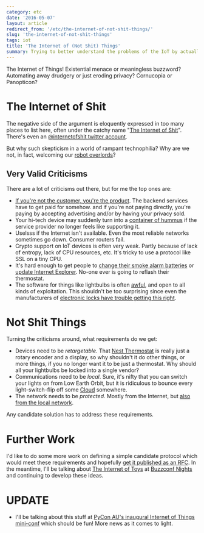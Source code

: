 ```yaml
---
category: etc
date: '2016-05-07'
layout: article
redirect_from: '/etc/the-internet-of-not-shit-things/'
slug: 'the-internet-of-not-shit-things'
tags: iot
title: 'The Internet of (Not Shit) Things'
summary: Trying to better understand the problems of the IoT by actually listening to its detractors.
---
```


The Internet of Things! Existential menace or meaningless buzzword?
Automating away drudgery or just eroding privacy? Cornucopia or
Panopticon?

The Internet of Shit
====================

The negative side of the argument is eloquently expressed in too many
places to list here, often under the catchy name "[The Internet of
Shit](https://www.google.com.au/search?client=ubuntu&channel=fs&q=internet+of+shit)".
There's even an [@internetofshit twitter
account](https://twitter.com/internetofshit).

But why such skepticism in a world of rampant technophilia? Why are we
not, in fact, welcoming our [robot
overlords](https://en.wikipedia.org/wiki/Robot_Overlords)?

Very Valid Criticisms
---------------------

There are a lot of criticisms out there, but for me the top ones are:

-   [If you're not the customer, you're the
    product](http://www.information-age.com/technology/security/1290603/facebook-is-%22deliberately-killing-privacy%22-says-schneier).
    The backend services have to get paid for somehow. and if you're not
    paying directly, you're paying by accepting advertising and/or by
    having your privacy sold.
-   Your hi-tech device may suddenly turn into a [container of
    hummus](https://medium.com/@arlogilbert/the-time-that-tony-fadell-sold-me-a-container-of-hummus-cb0941c762c1)
    if the service provider no longer feels like supporting it.
-   Uselsss if the Internet isn't available. Even the most reliable
    networks sometimes go down. Consumer routers fail.
-   Crypto support on IoT devices is often very weak. Partly because of
    lack of entropy, lack of CPU resources, etc. It's tricky to use a
    protocol like SSL on a tiny CPU.
-   It's hard enough to get people to [change their smoke alarm
    batteries](http://duracellfiresafety.com.au/) or [update Internet
    Explorer](https://heimdalsecurity.com/blog/security-alert-millions-exposed-internet-explorer-vulnerability/).
    No-one ever is going to reflash their thermostat.
-   The software for things like lightbulbs is often
    [awful](https://mjg59.dreamwidth.org/40397.html), and open to all
    kinds of exploitation. This shouldn't be too surprising since even
    the manufacturers of [electronic locks have trouble getting this
    right](http://blog.trendmicro.com/let-get-door-remote-root-vulnerability-hid-door-controllers/).

Not Shit Things
===============

Turning the criticisms around, what requirements do we get:

-   Devices need to be *retargetable*. That [Nest
    Thermostat](https://nest.com/thermostat/meet-nest-thermostat/) is
    really just a rotary encoder and a display, so why shouldn't it do
    other things, or more things, if you no longer want it to be just
    a thermostat. Why should all your lightbulbs be locked into a single
    vendor?
-   Communications need to be *local*. Sure, it's nifty that you can
    switch your lights on from Low Earth Orbit, but it is ridiculous to
    bounce every light-switch-flip off some
    [Cloud](http://knowyourmeme.com/photos/1044247-old-man-yells-at-cloud) somewhere.
-   The network needs to be *protected*. Mostly from the Internet, but
    [also from the local
    network](http://www.dhanjani.com/blog/2013/08/hacking-lightbulbs.html).

Any candidate solution has to address these requirements.

Further Work
============

I'd like to do some more work on defining a simple candidate protocol
which would meet these requirements and hopefully [get it published as
an RFC](https://www.ietf.org/tao.html). In the meantime, I'll be talking
about [The Internet of
Toys](../buzzconf-nights-esp8266-flobot-ciril/) at [Buzzconf
Nights](https://buzzconf.io/nights/) and continuing to develop these
ideas.

UPDATE
======

-   I'll be talking about this stuff at [PyCon AU's inaugural Internet
    of Things
    mini-conf](https://2016.pycon-au.org/programme/internet_of_things_miniconf)
    which should be fun! More news as it comes to light.
